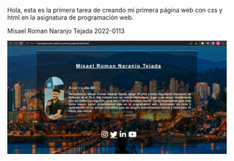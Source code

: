 Hola, esta es la primera tarea de creando mi primera página web con css
y html en la asignatura de programación web.

Misael Roman Naranjo Tejada
2022-0113

![Mi captura de pantalla](MiTarea1.png)
